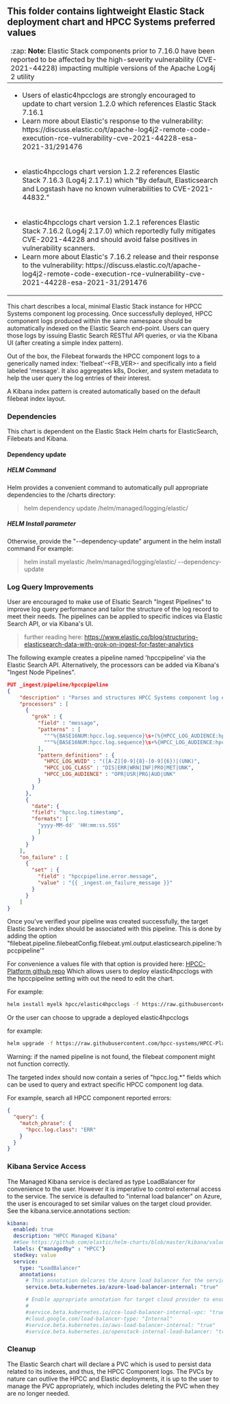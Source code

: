## This folder contains lightweight Elastic Stack deployment chart and HPCC Systems preferred values

<table>
  <thead>
    <tr>
      <td align="left">
        :zap: <b>Note:</b> Elastic Stack components prior to 7.16.0 have been reported to be affected by the high-severity vulnerability (CVE-2021-44228) impacting multiple versions of the Apache Log4j 2 utility
      </td>
    </tr>
  </thead>

  <tbody>
    <tr>
      <td>
        <ul>
          <li>Users of elastic4hpcclogs are strongly encouraged to update to chart version 1.2.0 which references Elastic Stack 7.16.1</li>
          <li>Learn more about Elastic's response to the vulnerability: https://discuss.elastic.co/t/apache-log4j2-remote-code-execution-rce-vulnerability-cve-2021-44228-esa-2021-31/291476</li>
        </ul>
      </td>
    </tr>
    <tr>
      <td>
        <ul>
          <li>elastic4hpcclogs chart version 1.2.2 references Elastic Stack 7.16.3 (Log4j 2.17.1) which "By default, Elasticsearch and Logstash have no known vulnerabilities to CVE-2021-44832."</li>
        </ul>
      </td>
    </tr>
    <tr>
      <td>
        <ul>
          <li>elastic4hpcclogs chart version 1.2.1 references Elastic Stack 7.16.2 (Log4j 2.17.0) which reportedly fully mitigates CVE-2021-44228 and should avoid false positives in vulnerability scanners.</li>
          <li>Learn more about Elastic's 7.16.2 release and their response to the vulnerability: https://discuss.elastic.co/t/apache-log4j2-remote-code-execution-rce-vulnerability-cve-2021-44228-esa-2021-31/291476</li>
        </ul>
      </td>
    </tr>
  </tbody>
</table>

This chart describes a local, minimal Elastic Stack instance for HPCC Systems component log processing.
Once successfully deployed, HPCC component logs produced within the same namespace should be automatically indexed
on the Elastic Search end-point. Users can query those logs by issuing Elastic Search RESTful API queries, or via
the Kibana UI (after creating a simple index pattern).

Out of the box, the Filebeat forwards the HPCC component logs to a generically named index: 'fielbeat'-<FB_VER>-<DateStamp> and specifically into a field labeled 'message'. It also aggregates k8s, Docker, and system metadata to
help the user query the log entries of their interest.

A Kibana index pattern is created automatically based on the default filebeat index layout.

### Dependencies
This chart is dependent on the Elastic Stack Helm charts for ElasticSearch, Filebeats and Kibana.

#### Dependency update
##### HELM Command
Helm provides a convenient command to automatically pull appropriate dependencies to the /charts directory:
> helm dependency update <HPCC-Systems Git clone location>/helm/managed/logging/elastic/

##### HELM Install parameter
Otherwise, provide the "--dependency-update" argument in the helm install command
For example:
> helm install myelastic <HPCC-Systems Git clone location>/helm/managed/logging/elastic/ --dependency-update

### Log Query Improvements
User are encouraged to make use of Elsatic Search "Ingest Pipelines" to improve log query performance and tailor the structure of the log record to meet their needs. The pipelines can be applied to specific indices via Elastic Search API, or via Kibana's UI.

> further reading here: https://www.elastic.co/blog/structuring-elasticsearch-data-with-grok-on-ingest-for-faster-analytics

The following example creates a pipeline named 'hpccpipeline' via the Elastic Search API. Alternatively, the processors can be added via Kibana's "Ingest Node Pipelines".

```JSON
PUT _ingest/pipeline/hpccpipeline
{
    "description" : "Parses and structures HPCC Systems component log entries",
    "processors" : [
      {
        "grok" : {
          "field" : "message",
          "patterns" : [
            """%{BASE16NUM:hpcc.log.sequence}\s+(%{HPCC_LOG_AUDIENCE:hpcc.log.audience})\s+%{HPCC_LOG_CLASS:hpcc.log.class}\s+%{TIMESTAMP_ISO8601:hpcc.log.timestamp}\s+%{POSINT:hpcc.log.procid}\s+%{POSINT:hpcc.log.threadid}\s+%{HPCC_LOG_WUID:hpcc.log.jobid}\s+%{QUOTEDSTRING:hpcc.log.message}""",
            """%{BASE16NUM:hpcc.log.sequence}\s+%{HPCC_LOG_AUDIENCE:hpcc.log.audience}\s+%{HPCC_LOG_CLASS:hpcc.log.class}\s%{TIMESTAMP_ISO8601:hpcc.log.timestamp}\s+%{POSINT:hpcc.log.procid}\s+%{POSINT:hpcc.log.threadid}\s+%{HPCC_LOG_WUID:hpcc.log.jobid}\s+%{GREEDYDATA:hpcc.log.message}"""
          ],
          "pattern_definitions" : {
            "HPCC_LOG_WUID" : "([A-Z][0-9]{8}-[0-9]{6})|(UNK)",
            "HPCC_LOG_CLASS" : "DIS|ERR|WRN|INF|PRO|MET|UNK",
            "HPCC_LOG_AUDIENCE" : "OPR|USR|PRG|AUD|UNK"
          }
        }
      },
      {
        "date": {
        "field": "hpcc.log.timestamp",
        "formats": [
          "yyyy-MM-dd' 'HH:mm:ss.SSS"
          ]
        }
      }
    ],
    "on_failure" : [
      {
        "set" : {
          "field" : "hpccpipeline.error.message",
          "value" : "{{ _ingest.on_failure_message }}"
        }
      }
    ]
}
```

Once you've verified your pipeline was created successfully, the target Elastic Search index should be associated with this pipeline.
This is done by adding the option "filebeat.pipeline.filebeatConfig.filebeat.yml.output.elasticsearch.pipeline:'hpccpipeline'"

For convenience a values file with that option is provided here: [HPCC-Platform github repo](https://raw.githubusercontent.com/hpcc-systems/HPCC-Platform/master/helm/managed/logging/elastic/filebeat-filebeatConfig-hpccpipeline.yaml)
Which allows users to deploy elastic4hpcclogs with the hpccpipeline setting with out the need to edit the chart.

For example:
```bash
helm install myelk hpcc/elastic4hpcclogs -f https://raw.githubusercontent.com/hpcc-systems/HPCC-Platform/master/helm/managed/logging/elastic/filebeat-filebeatConfig-hpccpipeline.yaml
```

Or the user can choose to upgrade a deployed elastic4hpcclogs

for example:
```bash
helm upgrade -f https://raw.githubusercontent.com/hpcc-systems/HPCC-Platform/master/helm/managed/logging/elastic/filebeat-filebeatConfig-hpccpipeline.yaml myelk hpcc/elastic4hpcclogs
```

Warning: if the named pipeline is not found, the filebeat component might not function correctly.

The targeted index should now contain a series of "hpcc.log.*" fields which can be used to query and extract specific HPCC component log data.

For example, search all HPCC component reported errors:

```json
{
  "query": {
    "match_phrase": {
      "hpcc.log.class": "ERR"
    }
  }
}
```

### Kibana Service Access

The Managed Kibana service is declared as type LoadBalancer for convenience to the user. However it is imperative to control external access to the service.
The service is defaulted to "internal load balancer" on Azure, the user is encouraged to set similar values on the target cloud provider. See the kibana.service.annotations section:

```yaml
kibana:
  enabled: true
  description: "HPCC Managed Kibana"
  ##See https://github.com/elastic/helm-charts/blob/master/kibana/values.yaml for all available options
  labels: {"managedby" : "HPCC"}
  stedkey: value
  service:
    type: "LoadBalancer"
    annotations:
      # This annotation delcares the Azure load balancer for the service as internal rather than internet-visible
      service.beta.kubernetes.io/azure-load-balancer-internal: "true"

      # Enable appropriate annotation for target cloud provider to ensure Kibana access is internal
      #
      #service.beta.kubernetes.io/cce-load-balancer-internal-vpc: "true"
      #cloud.google.com/load-balancer-type: "Internal"
      #service.beta.kubernetes.io/aws-load-balancer-internal: "true"
      #service.beta.kubernetes.io/openstack-internal-load-balancer: "true"
```


### Cleanup
The Elastic Search chart will declare a PVC which is used to persist data related to its indexes, and thus, the HPCC Component logs. The PVCs by nature can outlive the HPCC and Elastic deployments, it is up to the user to manage the PVC appropriately, which includes deleting the PVC when they are no longer needed.
